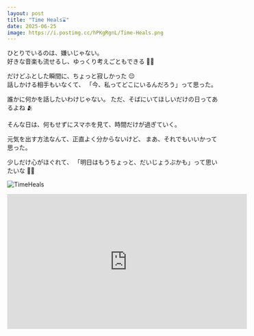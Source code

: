 ```yaml
---
layout: post
title: "Time Heals⌛"
date: 2025-06-25
image: https://i.postimg.cc/hPKgRgnL/Time-Heals.png
---
```


ひとりでいるのは、嫌いじゃない。  
好きな音楽も流せるし、ゆっくり考えごともできる 🎵💭

だけどふとした瞬間に、ちょっと寂しかった 😔  
話しかける相手もいなくて、
「今、私ってどこにいるんだろう」って思った。

誰かに何かを話したいわけじゃない。
ただ、そばにいてほしいだけの日ってあるよね 🫂

そんな日は、何もせずにスマホを見て、時間だけが過ぎていく。

元気を出す方法なんて、正直よく分からないけど、
まあ、それでもいいかって思った。

少しだけ心がほぐれて、
「明日はもうちょっと、だいじょうぶかも」って思いたいな 🌈✨

![TimeHeals](https://i.postimg.cc/hPKgRgnL/Time-Heals.png)

<iframe width="560" height="315" src="https://www.youtube.com/embed/YjR1SGUR9UU?si=NxtrXWHRTC0maix1" title="YouTube video player" frameborder="0" allow="accelerometer; autoplay; clipboard-write; encrypted-media; gyroscope; picture-in-picture; web-share" referrerpolicy="strict-origin-when-cross-origin" allowfullscreen></iframe>
